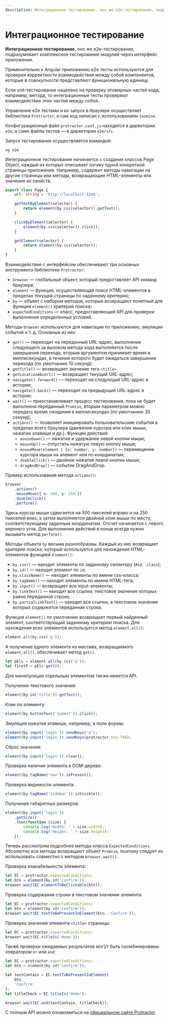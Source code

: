 ```yaml
---
description: Интеграционное тестирование, оно же e2e-тестирование, подразумевает комплексное тестирование модулей через интерфейс приложения
---
```


# Интеграционное тестирование

**Интеграционное тестирование**, оно же e2e-тестирование, подразумевает комплексное тестирование модулей через интерфейс приложения.

Применительно к Angular приложению e2e тесты используются для проверки корректности взаимодействия между собой компонентов, которые в совокупности представляют функциональную единицу.

Если unit-тестирование нацелено на проверку атомарных частей кода, например, метода, то интеграционные тесты проверяют взаимодействие этих частей между собой.

Управление e2e тестами и их запуск в браузере осуществляет библиотека `Protractor`, а сам код написан с использованием `Jasmine`.

Конфигурационный файл `protractor.conf.js` находится в директории `e2e`, а сами файлы тестов — в директории `e2e/src`.

Запуск тестирования осуществляется командой:

```
ng e2e
```

Интеграционное тестирование начинается с создания классов Page Object, каждый из которых описывает логику одной конкретной страницы приложения. Например, содержит методы навигации на другие страницы или методы, возвращающие HTML-элементы или значения их свойств.

```ts
export class Page {
    url: string = 'http://localhost:4200';

    getTextByElement(selector) {
        return element(by.css(selector)).getText();
    }

    clickByElement(selector) {
        element(by.css(selector)).click();
    }

    getElement(selector) {
        return element(by.css(selector));
    }
}
```

Взаимодействие с интерфейсом обеспечивают три основных инструмента библиотеки `Protractor`:

-   `browser` — глобальный объект, который предоставляет API команд браузера;
-   `element` — функция, осуществляющая поиск HTML-элементов в пределах текущей страницы по заданному критерию;
-   `by` — объект с набором методов, которые возвращают понятный для функции `element()` критерий поиска;
-   `expectedConditions` — класс, предоставляющий API для проверки выполнения определенных условий.

Методы `browser` используются для навигации по приложению, эмуляции событий и т. д. Основные из них:

-   `get()` — переходит на переданный URL-адрес, выполнение следующего за вызовом метода кода выполняется после завершения перехода, вторым аргументом принимает время в миллисекундах, в течение которого будет ожидаться завершение перехода (по умолчанию 10 секунд);
-   `getTitle()` — возвращает значение тега `<title>`
-   `getLocationAbsUrl()` — возвращает текущий URL-адрес;
-   `navigate().forward()` — переходит на следующий URL-адрес в истории;
-   `navigate().back()` — переходит на предыдущий URL-адрес в истории;
-   `wait()` — приостанавливает процесс тестирования, пока не будет выполнена переданный `Promise`, вторым параметром можно передать время ожидания в миллисекундах (по умолчанию 30 секунд);
-   `actions()` — позволяет инициировать пользовательские события в пределах всего браузера (движение курсора или клик мыши, нажатие клавиши и др.). Функции действий:
    -   `mouseDown()` — нажатие и удержание левой кнопки мыши;
    -   `mouseUp()` — отпустить нажатую левую кнопку мыши;
    -   `mouseMove(element | {x: number, y: number})` — перемещение курсора мыши на элемент или по координатам;
    -   `doubleClick()` — двойное нажатие левой кнопки мыши;
    -   `dragAndDrop()` — событие DragAndDrop.

Пример использования метода `actions()`:

```ts
browser
    .actions()
    .mouseMove({ x: 300, y: 250 })
    .doubleClick()
    .perform();
```

Здесь курсор мыши сдвигается на 300 пикселей вправо и на 250 пикселей вниз, а затем выполняется двойной клик мыши по месту, соответствующему заданным координатам. Отсчет начинается с левого верхнего угла. Для выполнения действий в конце всегда нужно вызывать метод `perform()`.

Методы объекта `by` весьма разнообразны. Каждый из них возвращает критерий поиска, который используется для нахождения HTML-элементов функцией `element()`:

-   `by.css()` — находит элементы по заданному селектору (`#id`, `.class`);
-   `by.id()` — находит элемент по `id`;
-   `by.className()` — находит элементы по имени css-класса;
-   `by.tagName()` — находит элементы по имени HTML-тега;
-   `by.input()` — возвращает все input-элементы;
-   `by.linkText()` — находит все ссылки, текстовое значение которых равно переданной строке;
-   `by.partialLinkText()` — находит все ссылки, в текстовом значение которых содержится переданная строка.

Функция `element()` по умолчанию возвращает первый найденный элемент, соответствующий заданному критерию поиска. Для нахождения всех элементов используется метод `element.all()`:

```ts
element.all(by.css('p'));
```

А получение одного элемента из массива, возвращаемого `element.all()`, обеспечивает метод `get()`.

```ts
let pEls = element.all(by.css('p'));
let firstP = pEls.get(0);
```

Для манипуляции отдельным элементом также имеется API.

Получение текстового значения:

```ts
element(by.id('title')).getText();
```

Клик по элементу:

```ts
element(by.buttonText('Submit')).click();
```

Эмуляция нажатия клавиши, например, в поле формы:

```ts
element(by.input('login')).sendKeys('d');
element(by.input('login')).sendKeys(protractor.Key.TAB);
```

Сброс значения:

```ts
element(by.input('login')).clear();
```

Проверка наличия элемента в DOM-дереве:

```ts
element(by.tagName('nav')).isPresent();
```

Проверка видимости элемента:

```ts
element(by.tagName('sidebar')).isVisible();
```

Получение габаритных размеров:

```ts
element(by.input('login'))
    .getSize()
    .then(function (size) {
        console.log('Width: ' + size.width);
        console.log('Height: ' + size.height);
    });
```

Теперь рассмотрим подробнее методы класса `ExpectedConditions`. Абсолютно все методы возвращают объект `Promise`, поэтому следует их использовать совместно с методом `browser.wait()`.

Проверка кликабельности элемента:

```ts
let EC = protractor.expectedConditions;
let btn = element(by.id('confirm'));
browser.wait(EC.elementToBeClickable(btn));
```

Проверка содержания строки в текстовом значении элемента:

```ts
let EC = protractor.expectedConditions;
let btn = element(by.id('confirm'));
browser.wait(EC.textToBePresentInElement(btn, 'Confirm'));
```

Проверка значения элемента `<title>` страницы:

```ts
let EC = protractor.expectedConditions;
browser.wait(EC.titleIs('Home'));
```

Также проверки ожидаемых результатов могут быть скомбинированы оператором `or` или `and`:

```ts
let EC = protractor.expectedConditions;
let btn = element(by.id('confirm'));

let textContain = EC.textToBePresentInElement(
    btn,
    'Confirm'
);
let titleCheck = EC.titleIs('Home');

browser.wait(EC.and(textContain, titleCheck));
```

С полным API можно ознакомиться на [официальном сайте Protractor](https://www.protractortest.org/).
